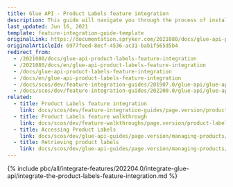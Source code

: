 ```yaml
---
title: Glue API - Product Labels feature integration
description: This guide will navigate you through the process of installing and configuring the Product Labels API feature in Spryker OS.
last_updated: Jun 16, 2021
template: feature-integration-guide-template
originalLink: https://documentation.spryker.com/2021080/docs/glue-api-product-labels-feature-integration
originalArticleId: 6977feed-8ecf-4536-ac31-bab1f565d5b4
redirect_from:
  - /2021080/docs/glue-api-product-labels-feature-integration
  - /2021080/docs/en/glue-api-product-labels-feature-integration
  - /docs/glue-api-product-labels-feature-integration
  - /docs/en/glue-api-product-labels-feature-integration
  - /docs/scos/dev/feature-integration-guides/201907.0/glue-api/glue-api-product-labels-feature-integration.html
  - /docs/scos/dev/feature-integration-guides/202200.0/glue-api/glue-api-product-labels-feature-integration.html
related:
  - title: Product Labels feature integration
    link: docs/scos/dev/feature-integration-guides/page.version/product-labels-feature-integration.html
  - title: Product Labels feature walkthrough
    link: docs/scos/dev/feature-walkthroughs/page.version/product-labels-feature-walkthrough.html
  - title: Accessing Product Labels
    link: docs/scos/dev/glue-api-guides/page.version/managing-products/retrieving-product-labels.html
  - title: Retrieving product labels
    link: docs/scos/dev/glue-api-guides/page.version/managing-products/retrieving-product-labels.html
---
```


{% include pbc/all/integrate-features/202204.0/integrate-glue-api/integrate-the-product-labels-feature-integration.md %} <!-- To edit, see /_includes/pbc/all/integrate-features/202204.0/integrate-glue-api/integrate-the-product-labels-feature-integration.md -->
